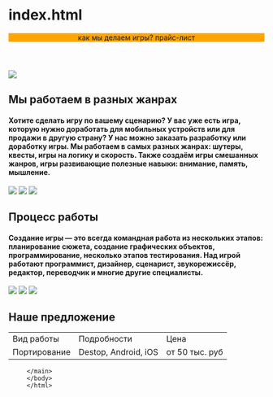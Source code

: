 # index.html
<html>
    <body>
    <header style="background-color: orange; color white">
    <p> как мы делаем игры? прайс-лист </p>
    </header>
        <main>   
         <img src="https://mars.algoritmika.org/uploads/2020/10/Vector_0_1603390263.png"> 
          <h2 style=""> Мы работаем в разных жанрах</h2>
     <h4 style=""> Хотите сделать игру по вашему сценарию?
У вас уже есть игра, которую нужно доработать для мобильных устройств или для продажи в другую страну?
У нас можно заказать разработку или доработку игры.
Мы работаем в самых разных жанрах: шутеры, квесты, игры на логику и скорость.
Также создаём игры смешанных жанров, игры развивающие полезные навыки: внимание, память, мышление. </h4>
        <img src="https://mars.algoritmika.org/uploads/2020/10/maps-and-location_0_1603391752.png">
        <img src="https://mars.algoritmika.org/uploads/2020/10/shooter_0_1603391752.png">
        <img src="https://mars.algoritmika.org/uploads/2020/10/tetris_0_1603391752.png">
            <h2 style=""> Процесс работы </h2>
        <h4 style=""> Создание игры — это всегда командная работа из нескольких этапов:
планирование сюжета, создание графических объектов, программирование, несколько этапов тестирования.
Над игрой работают программист, дизайнер, сценарист, звукорежиссёр, редактор, переводчик и многие другие специалисты.</h4>
            <img src="https://mars.algoritmika.org/uploads/2020/10/creativity_0_1603392703.png">
            <img src="https://mars.algoritmika.org/uploads/2020/10/discussion_0_1603392703.png">
            <img src="https://mars.algoritmika.org/uploads/2020/10/game-development_0_1603392703.png">
    <h2 style=""> Наше предложение </h2>
                <table style="border: 5px black">
                    <tr style="background: solid green">
                        <td> Вид работы </td>
                        <td> Подробности </td>
                        <td> Цена </td> 
                </tr>
                <tr>
                    <td style="bacground: solid green"> Портирование</td>
                    <td> Destop, Android, iOS </td>
                    <td> от 50 тыс. руб </td>
                </tr>
                </table>
            
         </main> 
         </body>
         </html>
